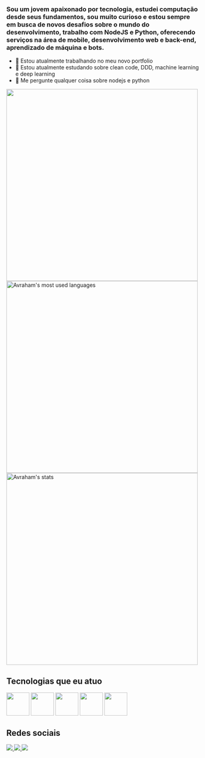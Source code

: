 ### Sou um jovem apaixonado por tecnologia, estudei computação desde seus fundamentos, sou muito curioso e estou sempre em busca de novos desafios sobre o mundo do desenvolvimento, trabalho com NodeJS e Python, oferecendo serviços na área de mobile, desenvolvimento web e back-end, aprendizado de máquina e bots.

- 🔭 Estou atualmente trabalhando no meu novo portfolio
- 🌱 Estou atualmente estudando sobre clean code, DDD, machine learning e deep learning
- 💬 Me pergunte qualquer coisa sobre nodejs e python

<div>
 <img width="500em" src="https://github-readme-streak-stats.herokuapp.com/?user=avrahambenaram&theme=dracula"/>
 <img width="500em" src="https://github-readme-stats.vercel.app/api/top-langs/?username=avrahambenaram&layout=compact&theme=dracula" alt="Avraham's most used languages"/>
 <img width="500em" src="https://github-readme-stats.vercel.app/api?username=avrahambenaram&show_icons=true&theme=dracula&custom_title=Avraham%20Github%20Stats" alt="Avraham's stats"/>
</div>

##

## Tecnologias que eu atuo
<p>
  <img width="60em" height="60em" src="https://cdn.jsdelivr.net/gh/devicons/devicon/icons/react/react-original.svg" />
  <img width="60em" height="60em" src="https://cdn.jsdelivr.net/gh/devicons/devicon/icons/nodejs/nodejs-original.svg" />
  <img width="60em" height="60em" src="https://cdn.jsdelivr.net/gh/devicons/devicon/icons/python/python-original.svg" />
  <img width="60em" height="60em" src="https://cdn.jsdelivr.net/gh/devicons/devicon/icons/mongodb/mongodb-original.svg" />
  <img width="60em" height="60em" src="https://cdn.jsdelivr.net/gh/devicons/devicon/icons/postgresql/postgresql-original.svg" />
</p>

##

## Redes sociais
<div>
  <a href="https://google.com" target="_blank">
    <img src="https://img.shields.io/badge/Discord-7289DA?style=for-the-badge&logo=discord&logoColor=white">
  </a>
  
  <a href="https://google.com" target="_blank">
    <img src="https://img.shields.io/badge/LinkedIn-0077B5?style=for-the-badge&logo=linkedin&logoColor=white">
  </a>
  
  <a href="https://google.com" target="_blank">
    <img src="https://img.shields.io/badge/WhatsApp-25D366?style=for-the-badge&logo=whatsapp&logoColor=white">
  </a>
</div>
